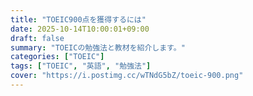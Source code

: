 ```yaml
---
title: "TOEIC900点を獲得するには"
date: 2025-10-14T10:00:01+09:00
draft: false
summary: "TOEICの勉強法と教材を紹介します。"
categories: ["TOEIC"]
tags: ["TOEIC", "英語", "勉強法"]
cover: "https://i.postimg.cc/wTNdG5bZ/toeic-900.png"
---
```


